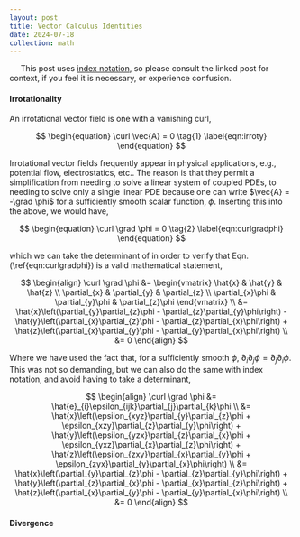 ```yaml
---
layout: post
title: Vector Calculus Identities
date: 2024-07-18
collection: math
---
```

&nbsp;&nbsp;&nbsp;&nbsp; This post uses [index notation](./2024-07-15_indexnotation), so please consult the linked post for context, if you feel it is necessary, or experience confusion. 

#### Irrotationality
An irrotational vector field is one with a vanishing curl,

$$
\begin{equation}
\curl \vec{A} = 0 \tag{1} \label{eqn:irroty}
\end{equation}
$$

Irrotational vector fields frequently appear in physical applications, e.g., potential flow, electrostatics, etc.. The reason is that they permit a simplification from needing to solve a linear system of coupled PDEs, to needing to solve only a single linear PDE because one can write $\vec{A} = -\grad \phi$ for a sufficiently smooth scalar function, $\phi$. Inserting this into the above, we would have,

$$
\begin{equation}
\curl \grad \phi = 0 \tag{2} \label{eqn:curlgradphi}
\end{equation}
$$

which we can take the determinant of in order to verify that Eqn. (\ref{eqn:curlgradphi}) is a valid mathematical statement,

$$
\begin{align}
\curl \grad \phi &= 
\begin{vmatrix}
\hat{x} & \hat{y} & \hat{z} \\
\partial_{x} & \partial_{y} & \partial_{z} \\
\partial_{x}\phi & \partial_{y}\phi & \partial_{z}\phi
\end{vmatrix} \\
&= \hat{x}\left(\partial_{y}\partial_{z}\phi - \partial_{z}\partial_{y}\phi\right) - \hat{y}\left(\partial_{x}\partial_{z}\phi - \partial_{z}\partial_{x}\phi\right) + \hat{z}\left(\partial_{x}\partial_{y}\phi - \partial_{y}\partial_{x}\phi\right) \\
&= 0 
\end{align}
$$

Where we have used the fact that, for a sufficiently smooth $\phi$, $\partial_{i}\partial_{j}\phi = \partial_{j}\partial_{i}\phi$. This was not so demanding, but we can also do the same with index notation, and avoid having to take a determinant,

$$
\begin{align}
\curl \grad \phi &= \hat{e}_{i}\epsilon_{ijk}\partial_{j}\partial_{k}\phi \\
&= \hat{x}\left(\epsilon_{xyz}\partial_{y}\partial_{z}\phi + \epsilon_{xzy}\partial_{z}\partial_{y}\phi\right) 
    + \hat{y}\left(\epsilon_{yzx}\partial_{z}\partial_{x}\phi + \epsilon_{yxz}\partial_{x}\partial_{z}\phi\right) 
    + \hat{z}\left(\epsilon_{zxy}\partial_{x}\partial_{y}\phi + \epsilon_{zyx}\partial_{y}\partial_{x}\phi\right) \\
&= \hat{x}\left(\partial_{y}\partial_{z}\phi - \partial_{z}\partial_{y}\phi\right) 
    + \hat{y}\left(\partial_{z}\partial_{x}\phi - \partial_{x}\partial_{z}\phi\right) 
    + \hat{z}\left(\partial_{x}\partial_{y}\phi - \partial_{y}\partial_{x}\phi\right) \\
&= 0
\end{align}
$$

#### Divergence
